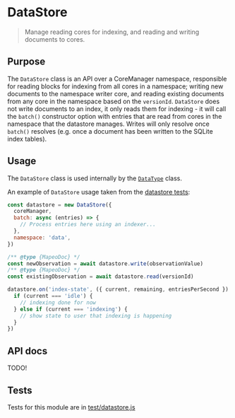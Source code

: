 # DataStore

> Manage reading cores for indexing, and reading and writing documents to cores.

## Purpose

The `DataStore` class is an API over a CoreManager namespace, responsible for reading blocks for indexing from all cores in a namespace; writing new documents to the namespace writer core, and reading existing documents from any core in the namespace based on the `versionId`. `DataStore` does not write documents to an index, it only reads them for indexing - it will call the `batch()` constructor option with entries that are read from cores in the namespace that the datastore manages. Writes will only resolve once `batch()` resolves (e.g. once a document has been written to the SQLite index tables).

## Usage

The `DataStore` class is used internally by the [`DataType`](../datatype/) class.

An example of `DataStore` usage taken from the [datastore tests](../../test/datastore.js):

```js
const datastore = new DataStore({
  coreManager,
  batch: async (entries) => {
    // Process entries here using an indexer...
  },
  namespace: 'data',
})

/** @type {MapeoDoc} */
const newObservation = await datastore.write(observationValue)
/** @type {MapeoDoc} */
const existingObservation = await datastore.read(versionId)

datastore.on('index-state', ({ current, remaining, entriesPerSecond }) => {
  if (current === 'idle') {
    // indexing done for now
  } else if (current === 'indexing') {
    // show state to user that indexing is happening
  }
})
```

## API docs

TODO!

## Tests

Tests for this module are in [test/datastore.js](../../test/datastore.js)
